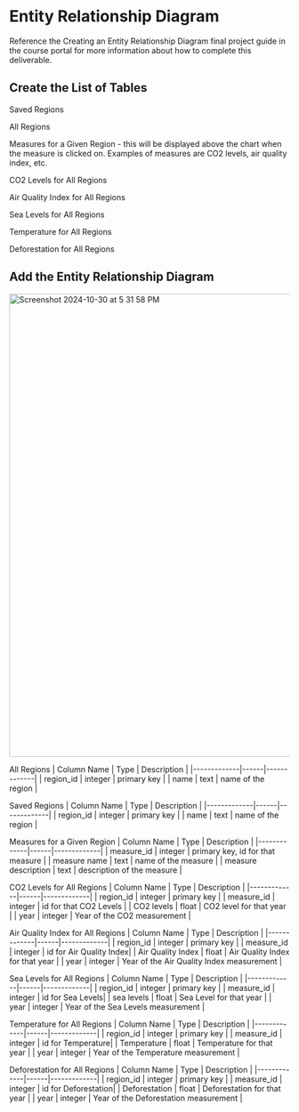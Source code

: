 # Entity Relationship Diagram

Reference the Creating an Entity Relationship Diagram final project guide in the course portal for more information about how to complete this deliverable.

## Create the List of Tables

Saved Regions

All Regions

Measures for a Given Region - this will be displayed above the chart when the measure is clicked on. Examples of measures are CO2 levels, air quality index, etc. 

CO2 Levels for All Regions

Air Quality Index for All Regions

Sea Levels for All Regions

Temperature for All Regions

Deforestation for All Regions

## Add the Entity Relationship Diagram

<img width="833" alt="Screenshot 2024-10-30 at 5 31 58 PM" src="https://github.com/user-attachments/assets/79b90aa7-6370-43ad-ab9d-7c57dcdc4ddd">


All Regions
| Column Name | Type | Description |
|-------------|------|-------------|
| region_id | integer | primary key |
| name | text | name of the region |

Saved Regions
| Column Name | Type | Description |
|-------------|------|-------------|
| region_id | integer | primary key |
| name | text | name of the region |

Measures for a Given Region
| Column Name | Type | Description |
|-------------|------|-------------|
| measure_id | integer | primary key, id for that measure |
| measure name | text | name of the measure |
| measure description | text | description of the measure |

CO2 Levels for All Regions
| Column Name | Type | Description |
|-------------|------|-------------|
| region_id | integer | primary key |
| measure_id | integer | id for that CO2 Levels |
| CO2 levels | float | CO2 level for that year |
| year | integer | Year of the CO2 measurement |

Air Quality Index for All Regions
| Column Name | Type | Description |
|-------------|------|-------------|
| region_id | integer | primary key |
| measure_id | integer | id for Air Quality Index|
| Air Quality Index | float | Air Quality Index for that year |
| year | integer | Year of the Air Quality Index measurement |

Sea Levels for All Regions
| Column Name | Type | Description |
|-------------|------|-------------|
| region_id | integer | primary key |
| measure_id | integer | id for Sea Levels|
| sea levels | float | Sea Level for that year |
| year | integer | Year of the Sea Levels measurement |

Temperature for All Regions
| Column Name | Type | Description |
|-------------|------|-------------|
| region_id | integer | primary key |
| measure_id | integer | id for Temperature|
| Temperature | float | Temperature for that year |
| year | integer | Year of the Temperature measurement |

Deforestation for All Regions
| Column Name | Type | Description |
|-------------|------|-------------|
| region_id | integer | primary key |
| measure_id | integer | id for Deforestation|
| Deforestation | float | Deforestation for that year |
| year | integer | Year of the Deforestation measurement |
